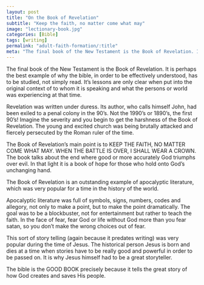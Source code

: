 ```yaml
---
layout: post
title: "On the Book of Revelation"
subtitle: "Keep the faith, no matter come what may"
image: "lectionary-book.jpg"
categories: [Bible]
tags: [writing]
permalink: "adult-faith-formation/:title"
meta: "The final book of the New Testament is the Book of Revelation. It is perhaps the best example of why the bible, in order to be effectively understood, has to be studied, not simply read. It’s lessons are only clear when put into the original context of to whom it is speaking and what the persons or world was experiencing at that time."
---
```

The final book of the New Testament is the Book of Revelation. It is perhaps the best example of why the bible, in order to be effectively understood, has to be studied, not simply read. It’s lessons are only clear when put into the original context of to whom it is speaking and what the persons or world was experiencing at that time.
<!--more-->

Revelation was written under duress. Its author, who calls himself John, had been exiled to a penal colony in the 90’s. Not the 1990’s or 1890’s, the first 90’s! Imagine the severity and you begin to get the harshness of the Book of Revelation. The young and excited church was being brutally attacked and fiercely persecuted by the Roman ruler of the time.

The Book of Revelation’s main point is to KEEP THE FAITH, NO MATTER COME WHAT MAY. WHEN THE BATTLE IS OVER, I SHALL WEAR A CROWN. The book talks about the end where good or more accurately God triumphs over evil. In that light it is a book of hope for those who hold onto God’s unchanging hand.

The Book of Revelation is an outstanding example of apocalyptic literature, which was very popular for a time in the history of the world.

Apocalyptic literature was full of symbols, signs, numbers, codes and allegory, not only to make a point, but to make the point dramatically. The goal was to be a blockbuster, not for entertainment but rather to teach the faith. In the face of fear, fear God or life without God more than you fear satan, so you don’t make the wrong choices out of fear.

This sort of story telling (again because it predates writing) was very popular during the time of Jesus. The historical person Jesus is born and dies at a time when stories have to be really good and powerful in order to be passed on. It is why Jesus himself had to be a great storyteller.

The bible is the GOOD BOOK precisely because it tells the great story of how God creates and saves His people.